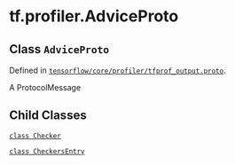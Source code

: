 <div itemscope itemtype="http://developers.google.com/ReferenceObject">
<meta itemprop="name" content="tf.profiler.AdviceProto" />
<meta itemprop="path" content="Stable" />
<meta itemprop="property" content="Checker"/>
<meta itemprop="property" content="CheckersEntry"/>
</div>

# tf.profiler.AdviceProto

## Class `AdviceProto`





Defined in [`tensorflow/core/profiler/tfprof_output.proto`](https://www.tensorflow.org/code/tensorflow/core/profiler/tfprof_output.proto).

A ProtocolMessage

## Child Classes
[`class Checker`](../../tf/profiler/AdviceProto/Checker.md)

[`class CheckersEntry`](../../tf/profiler/AdviceProto/CheckersEntry.md)

